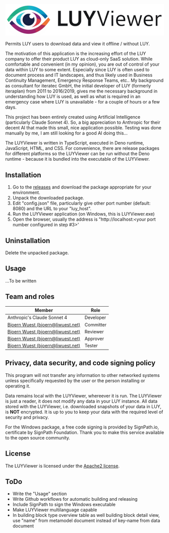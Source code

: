 ![LUY Viewer logo](LUYViewer_logo.png)

Permits LUY users to download data and view it offline / without LUY.

The motivation of this application is the increasing effort of the LUY company to offer their product LUY as cloud-only SaaS solution. While comfortable and convenient (in my opinion), you are out of control of your data within LUY to some extent. Especially since LUY is often used to document process and IT landscapes, and thus likely used in Business Continuity Management, Emergency Response Teams, etc.. My background as consultant for iteratec GmbH, the initial developer of LUY (formerly iteraplan) from 2011 to 2016/2019, gives me the necessary background in understanding how LUY is used, as well as what is required in an emergency case where LUY is unavailable - for a couple of hours or a few days.  

This project has been entirely created using Artificial Intelligence (particularly Claude Sonnet 4). So, a big appreciation to Anthropic for their decent AI that made this small, nice application possible. Testing was done manually by me, I am still looking for a good AI doing this...

The LUYViewer is written in TypeScript, executed in Deno runtime, JavaScript, HTML, and CSS. For convenience, there are release packages for different platforms so the LUYViewer can be run without the Deno runtime - because it is bundled into the executable of the LUYViewer.

## Installation

1) Go to the [releases](https://github.com/bjoernwuest/LUYViewer/releases) and download the package appropriate for your environment.
2) Unpack the downloaded package.
3) Edit "config.json" file, particularly give other port number (default: 8080) and the URL to your "luy_host".
4) Run the LUYViewer application (on Windows, this is LUYViewer.exe)
5) Open the browser, usually the address is "http://localhost:<your port number configured in step #3>'

## Uninstallation

Delete the unpacked package.

## Usage

...To be written


## Team and roles

| Member                                                              | Role      |
|---------------------------------------------------------------------|-----------|
| Anthropic's Claude Sonnet 4 | Developer |
| [Bjoern Wuest (bjoern@liwuest.net)](https://github.com/bjoernwuest) | Committer |
| [Bjoern Wuest (bjoern@liwuest.net)](https://github.com/bjoernwuest) | Reviewer  |
| [Bjoern Wuest (bjoern@liwuest.net)](https://github.com/bjoernwuest) | Approver  |
| [Bjoern Wuest (bjoern@liwuest.net)](https://github.com/bjoernwuest) | Tester    |


## Privacy, data security, and code signing policy

This program will not transfer any information to other networked systems unless specifically requested by the user or the person installing or operating it.

Data remains local with the LUYViewer, whereever it is run. The LUYViewer is just a reader, it does not modify any data in your LUY instance. All data stored with the LUYViewer, i.e. downloaded snapshots of your data in LUY, is **NOT** encrypted. It is up to you to keep your data with the required level of security and privacy.

For the Windows package, a free code signing is provided by SignPath.io, certificate by SignPath Foundation. Thank you to make this service available to the open source community.


## License

The LUYViewer is licensed under the [Apache2 license](LICENSE).

## ToDo

* Write the "Usage" section
* Write Github workflows for automatic building and releasing
* Include SignPath to sign the Windows executable
* Make LUYViewer multilanguage capable
* In building block type overview table as well building block detail view, use "name" from metamodel document instead of key-name from data document

